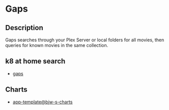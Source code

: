 # Gaps

## Description

Gaps searches through your Plex Server or local folders for all movies, then queries for known movies in the same collection.

## k8 at home search

- [gaps](https://nanne.dev/k8s-at-home-search/#/gaps)

## Charts

- [app-template@bjw-s-charts](https://bjw-s.github.io/helm-charts/)
